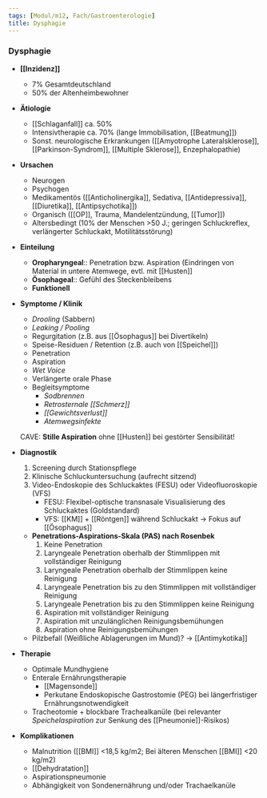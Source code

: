 ```yaml
---
tags: [Modul/m12, Fach/Gastroenterologie]
title: Dysphagie
---
```

### Dysphagie
- **[[Inzidenz]]**
    - 7% Gesamtdeutschland
    - 50% der Altenheimbewohner
- **Ätiologie**
    - [[Schlaganfall]] ca. 50%
    - Intensivtherapie ca. 70% (lange Immobilisation, [[Beatmung]])
    - Sonst. neurologische Erkrankungen ([[Amyotrophe Lateralsklerose]], [[Parkinson-Syndrom]], [[Multiple Sklerose]], Enzephalopathie)
- **Ursachen**
    - Neurogen
    - Psychogen
    - Medikamentös ([[Anticholinergika]], Sedativa, [[Antidepressiva]], [[Diuretika]], [[Antipsychotika]])
    - Organisch ([[OP]], Trauma, Mandelentzündung, [[Tumor]])
    - Altersbedingt (10% der Menschen >50 J.; geringen Schluckreflex, verlängerter Schluckakt, Motilitätsstörung)
- **Einteilung**
    - **Oropharyngeal**:: Penetration bzw. Aspiration (Eindringen von Material in untere Atemwege, evtl. mit [[Husten]]
    - **Ösophageal**:: Gefühl des Steckenbleibens
    - **Funktionell**
- **Symptome / Klinik**
    - *Drooling* (Sabbern)
    - *Leaking / Pooling*
    - Regurgitation (z.B. aus [[Ösophagus]] bei Divertikeln)
    - Speise-Residuen / Retention (z.B. auch von [[Speichel]])
    - Penetration
    - Aspiration
    - *Wet Voice*
    - Verlängerte orale Phase
    - Begleitsymptome
        - *Sodbrennen*
        - *Retrosternale [[Schmerz]]*
        - *[[Gewichtsverlust]]*
        - *Atemwegsinfekte*

    CAVE: **Stille Aspiration** ohne [[Husten]] bei gestörter Sensibilität!

- **Diagnostik**
    1. Screening durch Stationspflege
    2. Klinische Schluckuntersuchung (aufrecht sitzend)
    3. Video-Endoskopie des Schluckaktes (FESU) oder Videofluoroskopie (VFS)
        - FESU: Flexibel-optische transnasale Visualisierung des Schluckaktes (Goldstandard)
        - VFS: [[KM]] + [[Röntgen]] während Schluckakt → Fokus auf [[Ösophagus]]
    - **Penetrations-Aspirations-Skala (PAS) nach Rosenbek**
        1. Keine Penetration
        2. Laryngeale Penetration oberhalb der Stimmlippen mit vollständiger Reinigung
        3. Laryngeale Penetration oberhalb der Stimmlippen keine Reinigung
        4. Laryngeale Penetration bis zu den Stimmlippen mit vollständiger Reinigung
        5. Laryngeale Penetration bis zu den Stimmlippen keine Reinigung
        6. Aspiration mit vollständiger Reinigung
        7. Aspiration mit unzulänglichen Reinigungsbemühungen
        8. Aspiration ohne Reinigungsbemühungen
    - Pilzbefall (Weißliche Ablagerungen im Mund)? → [[Antimykotika]]
- **Therapie**
    - Optimale Mundhygiene
    - Enterale Ernährungstherapie
        - [[Magensonde]]
        - Perkutane Endoskopische Gastrostomie (PEG) bei längerfristiger Ernährungsnotwendigkeit
    - Tracheotomie + blockbare Trachealkanüle (bei relevanter *Speichelaspiration* zur Senkung des [[Pneumonie]]-Risikos)
- **Komplikationen**
    - Malnutrition ([[BMI]] <18,5 kg/m2; Bei älteren Menschen [[BMI]] <20 kg/m2)
    - [[Dehydratation]]
    - Aspirationspneumonie
    - Abhängigkeit von Sondenernährung und/oder Trachaelkanüle